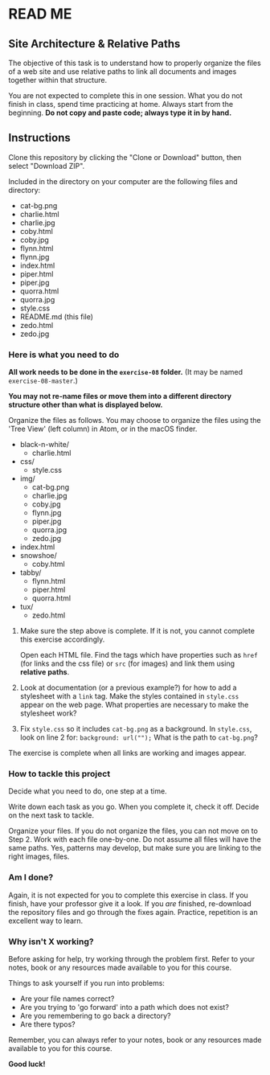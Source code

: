# READ ME

## Site Architecture & Relative Paths

The objective of this task is to understand how to properly organize the files of a web site and use relative paths to link all documents and images together within that structure.

You are not expected to complete this in one session. What you do not finish in class, spend time practicing at home. Always start from the beginning. **Do not copy and paste code; always type it in by hand.**

## Instructions

Clone this repository by clicking the "Clone or Download" button, then select "Download ZIP".

Included in the directory on your computer are the following files and directory:

- cat-bg.png
- charlie.html
- charlie.jpg
- coby.html
- coby.jpg
- flynn.html
- flynn.jpg
- index.html
- piper.html
- piper.jpg
- quorra.html
- quorra.jpg
- style.css
- README.md (this file)
- zedo.html
- zedo.jpg

### Here is what you need to do

**All work needs to be done in the `exercise-08` folder.** (It may be named `exercise-08-master`.)

**You may not re-name files or move them into a different directory structure other than what is displayed below.**

Organize the files as follows. You may choose to organize the files using the 'Tree View' (left column) in Atom, or in the macOS finder.

- black-n-white/
  - charlie.html
- css/
  - style.css  
- img/
  - cat-bg.png
  - charlie.jpg
  - coby.jpg
  - flynn.jpg
  - piper.jpg
  - quorra.jpg
  - zedo.jpg
- index.html
- snowshoe/
  - coby.html
- tabby/
  - flynn.html
  - piper.html
  - quorra.html
- tux/
  - zedo.html


1. Make sure the step above is complete. If it is not, you cannot complete this exercise accordingly.

   Open each HTML file. Find the tags which have properties such as `href` (for links and the css file) or `src` (for images) and link them using **relative paths**.

2. Look at documentation (or a previous example?) for how to add a stylesheet with a `link` tag. Make the styles contained in `style.css` appear on the web page. What properties are necessary to make the stylesheet work?

3. Fix `style.css` so it includes `cat-bg.png` as a background. In `style.css`, look on line 2 for: `background: url("");` What is the path to `cat-bg.png`?

The exercise is complete when all links are working and images appear.

### How to tackle this project

Decide what you need to do, one step at a time.

Write down each task as you go. When you complete it, check it off. Decide on the next task to tackle.

Organize your files. If you do not organize the files, you can not move on to Step 2. Work with each file one-by-one. Do not assume all files will have the same paths. Yes, patterns may develop, but make sure you are linking to the right images, files.

### Am I done?

Again, it is not expected for you to complete this exercise in class.  If you finish, have your professor give it a look.  If you *are* finished, re-download the repository files and go through the fixes again. Practice, repetition is an excellent way to learn.

### Why isn't X working?

Before asking for help, try working through the problem first. Refer to your notes, book or any resources made available to you for this course.

Things to ask yourself if you run into problems:

  - Are your file names correct?
  - Are you trying to 'go forward' into a path which does not exist?
  - Are you remembering to go back a directory?
  - Are there typos?

Remember, you can always refer to your notes, book or any resources made available to you for this course.

**Good luck!**
